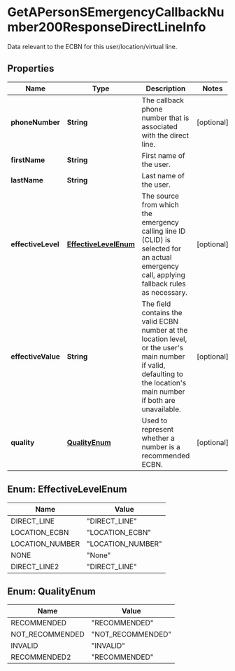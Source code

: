 

# GetAPersonSEmergencyCallbackNumber200ResponseDirectLineInfo

Data relevant to the ECBN for this user/location/virtual line.

## Properties

| Name | Type | Description | Notes |
|------------ | ------------- | ------------- | -------------|
|**phoneNumber** | **String** | The callback phone number that is associated with the direct line. |  [optional] |
|**firstName** | **String** | First name of the user. |  |
|**lastName** | **String** | Last name of the user. |  |
|**effectiveLevel** | [**EffectiveLevelEnum**](#EffectiveLevelEnum) | The source from which the emergency calling line ID (CLID) is selected for an actual emergency call, applying fallback rules as necessary. |  [optional] |
|**effectiveValue** | **String** | The field contains the valid ECBN number at the location level, or the user&#39;s main number if valid, defaulting to the location&#39;s main number if both are unavailable. |  [optional] |
|**quality** | [**QualityEnum**](#QualityEnum) | Used to represent whether a number is a recommended ECBN. |  [optional] |



## Enum: EffectiveLevelEnum

| Name | Value |
|---- | -----|
| DIRECT_LINE | &quot;DIRECT_LINE&quot; |
| LOCATION_ECBN | &quot;LOCATION_ECBN&quot; |
| LOCATION_NUMBER | &quot;LOCATION_NUMBER&quot; |
| NONE | &quot;None&quot; |
| DIRECT_LINE2 | &quot;DIRECT_LINE&quot; |



## Enum: QualityEnum

| Name | Value |
|---- | -----|
| RECOMMENDED | &quot;RECOMMENDED&quot; |
| NOT_RECOMMENDED | &quot;NOT_RECOMMENDED&quot; |
| INVALID | &quot;INVALID&quot; |
| RECOMMENDED2 | &quot;RECOMMENDED&quot; |



